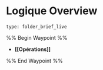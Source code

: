 # Logique Overview
 
```ccard
type: folder_brief_live
```
%% Begin Waypoint %%
- **[[Opérations]]**

%% End Waypoint %%

